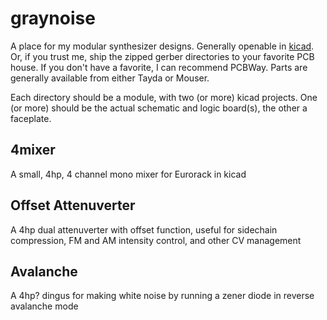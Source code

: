 # graynoise
A place for my modular synthesizer designs. Generally openable in [kicad](https://kicad.org/). Or, if you trust me, ship the zipped gerber directories to your favorite PCB house. If you don't have a favorite, I can recommend PCBWay. Parts are generally available from either Tayda or Mouser.

Each directory should be a module, with two (or more) kicad projects. One (or more) should be the actual schematic and logic board(s), the other a faceplate.

## 4mixer
A small, 4hp, 4 channel mono mixer for Eurorack in kicad

## Offset Attenuverter
A 4hp dual attenuverter with offset function, useful for sidechain compression, FM and AM intensity control, and other CV management

## Avalanche
A 4hp? dingus for making white noise by running a zener diode in reverse avalanche mode

